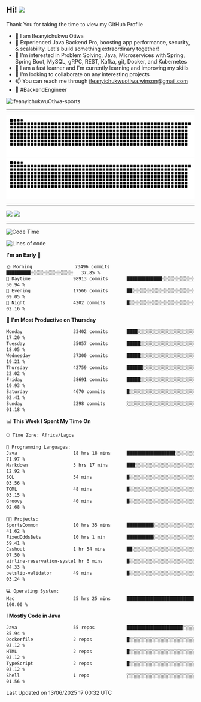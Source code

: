 <!-- BLOG-POST-LIST:START --><!-- BLOG-POST-LIST:END -->

## Hi! <img src="https://media.giphy.com/media/hvRJCLFzcasrR4ia7z/giphy.gif" width="4%"> 

Thank You for taking the time to view my GitHub Profile

- 👋 I am Ifeanyichukwu Otiwa
- 🚀 Experienced Java Backend Pro, boosting app performance, security, & scalability. Let's build something extraordinary together!
- 👀 I'm interested in Problem Solving, Java, Microservices with Spring, Spring Boot, MySQL, gRPC, REST, Kafka, git, Docker, and Kubernetes
- 🌱 I am a fast learner and I'm currently learning and improving my skills
- 💞️ I'm looking to collaborate on any interesting projects
- 📫 You can reach me through ifeanyichukwuotiwa.winson@gmail.com
- 🚀 #BackendEngineer

<p align="left" marginTop="10px"> <img src="https://komarev.com/ghpvc/?username=ifeanyichukwuOtiwa-sports&label=Profile%20views&color=0e75b6&style=for-the-badge" alt="ifeanyichukwuOtiwa-sports" /> </p>

***

<!--🐍📈SNAKEGRAPH / 🌐WEBSITE: https://github.com/Platane/snk -->
![github contribution grid snake animation](https://raw.githubusercontent.com/ifeanyichukwuOtiwa-sports/ifeanyichukwuOtiwa-sports/output/github-contribution-grid-snake-dark.svg#gh-dark-mode-only)![github contribution grid snake animation](https://raw.githubusercontent.com/ifeanyichukwuOtiwa-sports/ifeanyichukwuOtiwa-sports/output/github-contribution-grid-snake.svg#gh-light-mode-only)

***

<p float="left">
  <img float="left" src="https://github-readme-stats.vercel.app/api?username=ifeanyichukwuOtiwa-sports&count_private=true&include_all_commits=true&theme=react&show_icons=true" />
  <img float="right" src="https://github-readme-stats.vercel.app/api/top-langs/?username=ifeanyichukwuOtiwa-sports&layout=compact&show_icons=true&theme=react" /> 
</p>

***



<!--START_SECTION:waka-->
![Code Time](http://img.shields.io/badge/Code%20Time-3%2C812%20hrs%2052%20mins-blue)

![Lines of code](https://img.shields.io/badge/From%20Hello%20World%20I%27ve%20Written-52.7%20million%20lines%20of%20code-blue)

**I'm an Early 🐤** 

```text
🌞 Morning                73496 commits       █████████░░░░░░░░░░░░░░░░   37.85 % 
🌆 Daytime                98913 commits       █████████████░░░░░░░░░░░░   50.94 % 
🌃 Evening                17566 commits       ██░░░░░░░░░░░░░░░░░░░░░░░   09.05 % 
🌙 Night                  4202 commits        █░░░░░░░░░░░░░░░░░░░░░░░░   02.16 % 
```
📅 **I'm Most Productive on Thursday** 

```text
Monday                   33402 commits       ████░░░░░░░░░░░░░░░░░░░░░   17.20 % 
Tuesday                  35057 commits       █████░░░░░░░░░░░░░░░░░░░░   18.05 % 
Wednesday                37300 commits       █████░░░░░░░░░░░░░░░░░░░░   19.21 % 
Thursday                 42759 commits       ██████░░░░░░░░░░░░░░░░░░░   22.02 % 
Friday                   38691 commits       █████░░░░░░░░░░░░░░░░░░░░   19.93 % 
Saturday                 4670 commits        █░░░░░░░░░░░░░░░░░░░░░░░░   02.41 % 
Sunday                   2298 commits        ░░░░░░░░░░░░░░░░░░░░░░░░░   01.18 % 
```


📊 **This Week I Spent My Time On** 

```text
🕑︎ Time Zone: Africa/Lagos

💬 Programming Languages: 
Java                     18 hrs 18 mins      ██████████████████░░░░░░░   71.97 % 
Markdown                 3 hrs 17 mins       ███░░░░░░░░░░░░░░░░░░░░░░   12.92 % 
SQL                      54 mins             █░░░░░░░░░░░░░░░░░░░░░░░░   03.56 % 
TOML                     48 mins             █░░░░░░░░░░░░░░░░░░░░░░░░   03.15 % 
Groovy                   40 mins             █░░░░░░░░░░░░░░░░░░░░░░░░   02.68 % 

🐱‍💻 Projects: 
SportsCommon             10 hrs 35 mins      ██████████░░░░░░░░░░░░░░░   41.62 % 
FixedOddsBets            10 hrs 1 min        ██████████░░░░░░░░░░░░░░░   39.41 % 
Cashout                  1 hr 54 mins        ██░░░░░░░░░░░░░░░░░░░░░░░   07.50 % 
airline-reservation-syste1 hr 6 mins         █░░░░░░░░░░░░░░░░░░░░░░░░   04.33 % 
betslip-validator        49 mins             █░░░░░░░░░░░░░░░░░░░░░░░░   03.24 % 

💻 Operating System: 
Mac                      25 hrs 25 mins      █████████████████████████   100.00 % 
```

**I Mostly Code in Java** 

```text
Java                     55 repos            █████████████████████░░░░   85.94 % 
Dockerfile               2 repos             █░░░░░░░░░░░░░░░░░░░░░░░░   03.12 % 
HTML                     2 repos             █░░░░░░░░░░░░░░░░░░░░░░░░   03.12 % 
TypeScript               2 repos             █░░░░░░░░░░░░░░░░░░░░░░░░   03.12 % 
Shell                    1 repo              ░░░░░░░░░░░░░░░░░░░░░░░░░   01.56 % 
```




 Last Updated on 13/06/2025 17:00:32 UTC
<!--END_SECTION:waka-->

<!--
<p align="center">
![trophy](https://github-profile-trophy.vercel.app/?username=ifeanyichukwuOtiwa-sports&theme=onedark) (https://github.com/ryo-ma/github-profile-trophy)
</p>
-->

<!---
ifeanyi-otiwa/ifeanyi-otiwa is a ✨ special ✨ repository because its `README.md` (this file) appears on your GitHub profile.
You can click the Preview link to take a look at your changes.
--->
